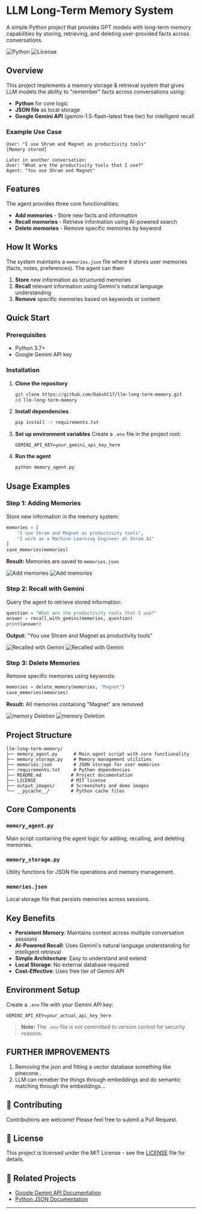 # LLM Long-Term Memory System 

A simple Python project that provides GPT models with long-term memory capabilities by storing, retrieving, and deleting user-provided facts across conversations.

![Python](https://img.shields.io/badge/python-v3.7+-blue.svg)
![License](https://img.shields.io/badge/license-MIT-green.svg)

##  Overview

This project implements a memory storage & retrieval system that gives LLM models the ability to "remember" facts across conversations using:

- **Python** for core logic
- **JSON file** as local storage
- **Google Gemini API** (gemini-1.5-flash-latest free tier) for intelligent recall

### Example Use Case
```
User: "I use Shram and Magnet as productivity tools"
[Memory stored]

Later in another conversation:
User: "What are the productivity tools that I use?"
Agent: "You use Shram and Magnet"
```

##  Features

The agent provides three core functionalities:

-  **Add memories** - Store new facts and information
-  **Recall memories** - Retrieve information using AI-powered search
-  **Delete memories** - Remove specific memories by keyword

##  How It Works

The system maintains a `memories.json` file where it stores user memories (facts, notes, preferences). The agent can then:

1. **Store** new information as structured memories
2. **Recall** relevant information using Gemini's natural language understanding
3. **Remove** specific memories based on keywords or content

##  Quick Start

### Prerequisites

- Python 3.7+
- Google Gemini API key

### Installation

1. **Clone the repository**
   ```bash
   git clone https://github.com/DakshC17/llm-long-term-memory.git
   cd llm-long-term-memory
   ```

2. **Install dependencies**
   ```bash
   pip install -r requirements.txt
   ```

3. **Set up environment variables**
   Create a `.env` file in the project root:
   ```env
   GEMINI_API_KEY=your_gemini_api_key_here
   ```

4. **Run the agent**
   ```bash
   python memory_agent.py
   ```

##  Usage Examples

### Step 1: Adding Memories

Store new information in the memory system:

```python
memories = [
    "I use Shram and Magnet as productivity tools",
    "I work as a Machine Learning Engineer at Shram AI"
]
save_memories(memories)
```

**Result:** Memories are saved to `memories.json`

![Add memories](output_images/add1.png)
![Add memories](output_images/add2.png)





### Step 2: Recall with Gemini

Query the agent to retrieve stored information:

```python
question = "What are the productivity tools that I use?"
answer = recall_with_gemini(memories, question)
print(answer)
```

**Output:** "You use Shram and Magnet as productivity tools"

![Recalled with Gemini](output_images/recall1.png)
![Recalled with Gemini](output_images/recall2.png)


### Step 3: Delete Memories

Remove specific memories using keywords:

```python
memories = delete_memory(memories, "Magnet")
save_memories(memories)
```

**Result:** All memories containing "Magnet" are removed

![memory Deletion](output_images/delete1.png)
![memory Deletion](output_images/delete2.png)



##  Project Structure

```
llm-long-term-memory/
├── memory_agent.py      # Main agent script with core functionality
├── memory_storage.py    # Memory management utilities
├── memories.json        # JSON storage for user memories
├── requirements.txt     # Python dependencies
├── README.md           # Project documentation
├── LICENSE             # MIT license
├── output_images/      # Screenshots and demo images
└── __pycache__/        # Python cache files
```

##  Core Components

### `memory_agent.py`
Main script containing the agent logic for adding, recalling, and deleting memories.

### `memory_storage.py`
Utility functions for JSON file operations and memory management.

### `memories.json`
Local storage file that persists memories across sessions.

##  Key Benefits

- **Persistent Memory**: Maintains context across multiple conversation sessions
- **AI-Powered Recall**: Uses Gemini's natural language understanding for intelligent retrieval
- **Simple Architecture**: Easy to understand and extend
- **Local Storage**: No external database required
- **Cost-Effective**: Uses free tier of Gemini API

##  Environment Setup

Create a `.env` file with your Gemini API key:

```env
GEMINI_API_KEY=your_actual_api_key_here
```

> **Note:** The `.env` file is not committed to version control for security reasons.


## FURTHER IMPROVEMENTS
1. Removing the json and fitting a vector database something like pinecone..
2. LLM can remeber the things through embeddings and do semantic matching through the embeddings...


## 🤝 Contributing

Contributions are welcome! Please feel free to submit a Pull Request.

## 📄 License

This project is licensed under the MIT License - see the [LICENSE](LICENSE) file for details.

## 🔗 Related Projects

- [Google Gemini API Documentation](https://ai.google.dev/docs)
- [Python JSON Documentation](https://docs.python.org/3/library/json.html)

---



